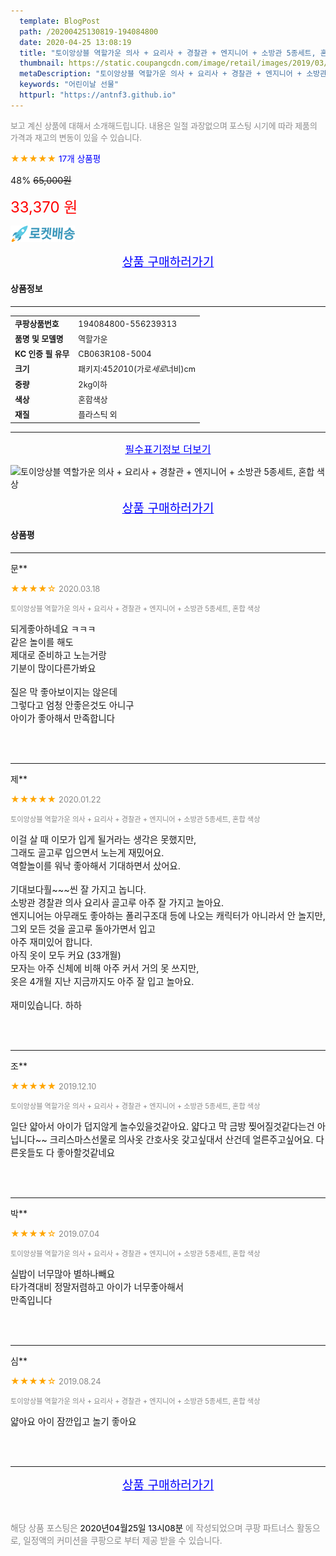 ```yaml
---
  template: BlogPost
  path: /20200425130819-194084800
  date: 2020-04-25 13:08:19
  title: "토이앙상블 역할가운 의사 + 요리사 + 경찰관 + 엔지니어 + 소방관 5종세트, 혼합 색상"
  thumbnail: https://static.coupangcdn.com/image/retail/images/2019/03/04/21/6/260f50e6-f138-4b98-afbe-1d7a072c0eb4.jpg
  metaDescription: "토이앙상블 역할가운 의사 + 요리사 + 경찰관 + 엔지니어 + 소방관 5종세트, 혼합 색상,어린이날 선물"
  keywords: "어린이날 선물"
  httpurl: "https://antnf3.github.io"
---
```

  
<span style="color: #888;font-size:0.8rem">보고 계신 상품에 대해서 소개해드립니다.
내용은 일절 과장없으며 포스팅 시기에 따라 제품의 가격과 재고의 변동이 있을 수 있습니다.</span>
  
<span style="color: orange;">★★★★★</span> <span style="color: blue;font-size: 0.85rem;">17개 상품평</span>

<span style="font-size: 0.9rem">48%</span> <span style="font-size: 0.9rem">~~65,000원~~</span>

<span style="color: red;font-size: 1.5rem;">33,370 원</span>

![로켓배송](/assets/rocket_logo.png)

<p align="center"><a href="http://me2.do/5X3i4tNo" style="font-size: 1.2rem; color: blue;">상품 구매하러가기</a></p>

#### 상품정보

---

|                  |                       |
| ---------------- | --------------------- |
| **<span style="font-size:0.8rem;">쿠팡상품번호</span>** | <span style="font-size:0.8rem;">194084800-556239313</span> |
| **<span style="font-size:0.8rem;">품명 및 모델명</span>**    | <span style="font-size:0.8rem;">역할가운 </span>        |
| **<span style="font-size:0.8rem;">KC 인증 필 유무</span>**    | <span style="font-size:0.8rem;">CB063R108-5004	</span>        |
| **<span style="font-size:0.8rem;">크기</span>**    | <span style="font-size:0.8rem;">패키지:45*20*10(가로*세로*너비)cm</span>        |
| **<span style="font-size:0.8rem;">중량</span>**    | <span style="font-size:0.8rem;">2kg이하</span>        |
| **<span style="font-size:0.8rem;">색상</span>**    | <span style="font-size:0.8rem;">혼합색상</span>        |
| **<span style="font-size:0.8rem;">재질</span>**    | <span style="font-size:0.8rem;">플라스틱 외 </span>        |








---

<p align="center"><a href="http://me2.do/5X3i4tNo" style="font-size: 1rem; color: blue;">필수표기정보 더보기</a></p>

![토이앙상블 역할가운 의사 + 요리사 + 경찰관 + 엔지니어 + 소방관 5종세트, 혼합 색상](http://thumbnail6.coupangcdn.com/thumbnails/remote/q89/image/retail/images/2019/03/04/21/7/cafd9ecc-a10a-4a1b-8b99-ec2a536b201b.jpg)

<p align="center"><a href="http://me2.do/5X3i4tNo" style="font-size: 1.2rem; color: blue;">상품 구매하러가기</a></p>

#### 상품평
  
---
  
문**
    
<span style="color: orange;">★★★★☆</span> <span style="font-size:0.8rem;color: #888;">2020.03.18</span>
    
<span style="color: #888;font-size:0.7rem">토이앙상블 역할가운 의사 + 요리사 + 경찰관 + 엔지니어 + 소방관 5종세트, 혼합 색상</span>
    

    
<span style="font-size: 0.9rem;">되게좋아하네요 ㅋㅋㅋ<br/>같은 놀이를 해도 <br/>제대로 준비하고 노는거랑<br/>기분이 많이다른가봐요 <br/><br/>질은 막 좋아보이지는 않은데<br/>그렇다고 엄청 안좋은것도 아니구<br/>아이가 좋아해서 만족합니다</span>
    
<br>
<br>

---
  
제**
    
<span style="color: orange;">★★★★★</span> <span style="font-size:0.8rem;color: #888;">2020.01.22</span>
    
<span style="color: #888;font-size:0.7rem">토이앙상블 역할가운 의사 + 요리사 + 경찰관 + 엔지니어 + 소방관 5종세트, 혼합 색상</span>
    

    
<span style="font-size: 0.9rem;">이걸 살 때 이모가 입게 될거라는 생각은 못했지만, <br/>그래도 골고루 입으면서 노는게 재밌어요. <br/>역할놀이를 워낙 좋아해서 기대하면서 샀어요. <br/><br/>기대보다훨~~~씬 잘 가지고 놉니다. <br/>소방관 경찰관 의사 요리사 골고루 아주 잘 가지고 놀아요. <br/>엔지니어는 아무래도 좋아하는 폴리구조대 등에 나오는 캐릭터가 아니라서 안 놀지만,<br/>그외 모든 것을 골고루 돌아가면서 입고 <br/>아주 재미있어 합니다. <br/>아직 옷이 모두 커요 (33개월) <br/>모자는 아주 신체에 비해 아주 커서 거의 못 쓰지만, <br/>옷은 4개월 지난 지금까지도 아주 잘 입고 놀아요. <br/><br/>재미있습니다. 하하</span>
    
<br>
<br>

---
  
조**
    
<span style="color: orange;">★★★★★</span> <span style="font-size:0.8rem;color: #888;">2019.12.10</span>
    
<span style="color: #888;font-size:0.7rem">토이앙상블 역할가운 의사 + 요리사 + 경찰관 + 엔지니어 + 소방관 5종세트, 혼합 색상</span>
    

    
<span style="font-size: 0.9rem;">일단 얇아서 아이가 덥지않게 놀수있을것같아요. 얇다고 막 금방 찢어질것같다는건 아닙니다~~ 크리스마스선물로 의사옷 간호사옷 갖고싶대서 산건데 얼른주고싶어요. 다른옷들도 다 좋아할것같네요</span>
    
<br>
<br>

---
  
박**
    
<span style="color: orange;">★★★★☆</span> <span style="font-size:0.8rem;color: #888;">2019.07.04</span>
    
<span style="color: #888;font-size:0.7rem">토이앙상블 역할가운 의사 + 요리사 + 경찰관 + 엔지니어 + 소방관 5종세트, 혼합 색상</span>
    

    
<span style="font-size: 0.9rem;">실밥이 너무많아 별하나빼요<br/>타가격대비 정말저렴하고 아이가 너무좋아해서 <br/>만족입니다</span>
    
<br>
<br>

---
  
심**
    
<span style="color: orange;">★★★★☆</span> <span style="font-size:0.8rem;color: #888;">2019.08.24</span>
    
<span style="color: #888;font-size:0.7rem">토이앙상블 역할가운 의사 + 요리사 + 경찰관 + 엔지니어 + 소방관 5종세트, 혼합 색상</span>
    

    
<span style="font-size: 0.9rem;">얇아요 아이 잠깐입고 놀기 좋아요</span>
    
<br>
<br>


  
---
  
<p align="center"><a href="http://me2.do/5X3i4tNo" style="font-size: 1.2rem; color: blue;">상품 구매하러가기</a></p>
  
<br>
  
<span style="font-size: 0.85rem; color: #888;">해당 상품 포스팅은 <span style="color: #000;"> 2020년04월25일 13시08분 </span> 에 작성되었으며 쿠팡 파트너스 활동으로, 일정액의 커미션을 쿠팡으로 부터 제공 받을 수 있습니다.</span>